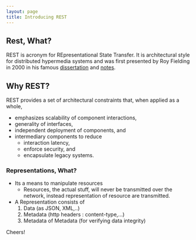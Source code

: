 ```yaml
---
layout: page
title: Introducing REST
---
```


## Rest, What?

REST is acronym for REpresentational State Transfer. It is architectural style for distributed hypermedia systems and was first presented by Roy Fielding in 2000 in his famous [dissertation](https://www.ics.uci.edu/~fielding/pubs/dissertation/rest_arch_style.htm) and [notes](/_posts/2020-06-28-royfielding_dissertation_chapter5.md).

## Why REST?

REST provides a set of architectural constraints that, when applied as a whole, 
* emphasizes scalability of component interactions, 
* generality of interfaces, 
* independent deployment of components, and 
* intermediary components to reduce 
  * interaction latency, 
  * enforce security, and 
  * encapsulate legacy systems. 

### Representations, What?    

* Its a means to manipulate resources 
    * Resources, the actual stuff, will never be transmitted over the network, instead representation of resource are transmitted.
* A Representation consists of
    1. Data (as JSON, XML,..)
    2. Metadata (http headers : content-type,...)
    3. Metadata of Metadata (for verifying data integrity)

Cheers!

